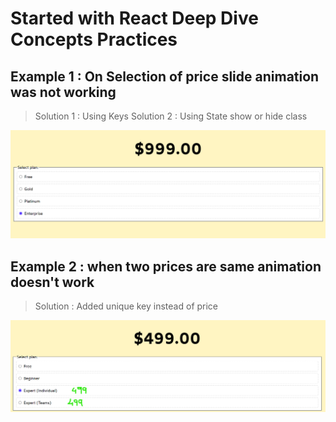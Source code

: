 # Started with React Deep Dive Concepts Practices

## Example 1 : On Selection of price slide animation was not working

> Solution 1 : Using Keys
> Solution 2 : Using State show or hide class

![alt text](public/Images/image-1.png)

## Example 2 : when two prices are same animation doesn't work

> Solution : Added unique key instead of price

![alt text](public/Images/image-2.png)
